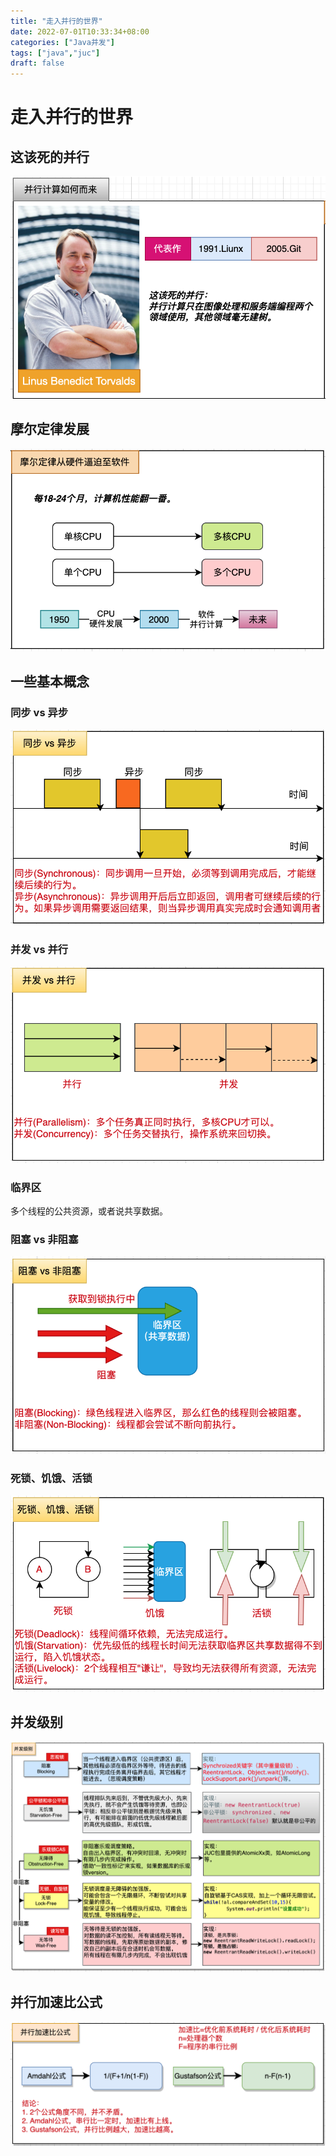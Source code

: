 ```yaml
---
title: "走入并行的世界"
date: 2022-07-01T10:33:34+08:00
categories: ["Java并发"]
tags: ["java","juc"]
draft: false
---
```

# 走入并行的世界
## 这该死的并行

![](/mb/images/juc/welcome/01.png)

## 摩尔定律发展

![](/mb/images/juc/welcome/02.png)

## 一些基本概念
### 同步 vs 异步

![](/mb/images/juc/welcome/03.png)

### 并发 vs 并行

![](/mb/images/juc/welcome/04.png)

### 临界区
多个线程的公共资源，或者说共享数据。
### 阻塞 vs 非阻塞

![](/mb/images/juc/welcome/05.png)

### 死锁、饥饿、活锁

![](/mb/images/juc/welcome/06.png)

## 并发级别

![](/mb/images/juc/welcome/07.png)

## 并行加速比公式

![](/mb/images/juc/welcome/08.png)


